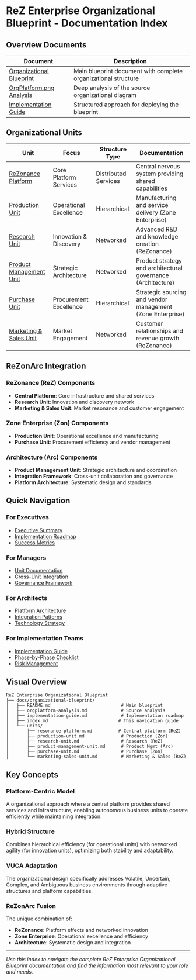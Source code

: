 # ReZ Enterprise Organizational Blueprint - Documentation Index

## Overview Documents

| Document | Description |
|----------|-------------|
| [Organizational Blueprint](README.md) | Main blueprint document with complete organizational structure |
| [OrgPlatform.png Analysis](orgplatform-analysis.md) | Deep analysis of the source organizational diagram |
| [Implementation Guide](implementation-guide.md) | Structured approach for deploying the blueprint |

## Organizational Units

| Unit | Focus | Structure Type | Documentation |
|------|-------|----------------|--------------|
| [ReZonance Platform](units/resonance-platform.md) | Core Platform Services | Distributed Services | Central nervous system providing shared capabilities |
| [Production Unit](units/production-unit.md) | Operational Excellence | Hierarchical | Manufacturing and service delivery (Zone Enterprise) |
| [Research Unit](units/research-unit.md) | Innovation & Discovery | Networked | Advanced R&D and knowledge creation (ReZonance) |
| [Product Management Unit](units/product-management-unit.md) | Strategic Architecture | Networked | Product strategy and architectural governance (Architecture) |
| [Purchase Unit](units/purchase-unit.md) | Procurement Excellence | Hierarchical | Strategic sourcing and vendor management (Zone Enterprise) |
| [Marketing & Sales Unit](units/marketing-sales-unit.md) | Market Engagement | Networked | Customer relationships and revenue growth (ReZonance) |

## ReZonArc Integration

### ReZonance (ReZ) Components
- **Central Platform**: Core infrastructure and shared services
- **Research Unit**: Innovation and discovery network
- **Marketing & Sales Unit**: Market resonance and customer engagement

### Zone Enterprise (Zon) Components
- **Production Unit**: Operational excellence and manufacturing
- **Purchase Unit**: Procurement efficiency and vendor management

### Architecture (Arc) Components
- **Product Management Unit**: Strategic architecture and coordination
- **Integration Framework**: Cross-unit collaboration and governance
- **Platform Architecture**: Systematic design and standards

## Quick Navigation

### For Executives
- [Executive Summary](README.md#overview)
- [Implementation Roadmap](implementation-guide.md#implementation-phases)
- [Success Metrics](implementation-guide.md#success-metrics-and-kpis)

### For Managers
- [Unit Documentation](units/)
- [Cross-Unit Integration](README.md#organizational-units)
- [Governance Framework](units/resonance-platform.md#governance-framework)

### For Architects
- [Platform Architecture](units/resonance-platform.md)
- [Integration Patterns](README.md#rezonarc-integration-principles)
- [Technology Strategy](units/product-management-unit.md#architecture-governance)

### For Implementation Teams
- [Implementation Guide](implementation-guide.md)
- [Phase-by-Phase Checklist](implementation-guide.md#implementation-phases)
- [Risk Management](implementation-guide.md#risk-management)

## Visual Overview

```
ReZ Enterprise Organizational Blueprint
├── docs/organizational-blueprint/
│   ├── README.md                           # Main blueprint
│   ├── orgplatform-analysis.md             # Source analysis
│   ├── implementation-guide.md             # Implementation roadmap
│   ├── index.md                           # This navigation guide
│   └── units/
│       ├── resonance-platform.md          # Central platform (ReZ)
│       ├── production-unit.md              # Production (Zon)
│       ├── research-unit.md                # Research (ReZ)
│       ├── product-management-unit.md      # Product Mgmt (Arc)
│       ├── purchase-unit.md                # Purchase (Zon)
│       └── marketing-sales-unit.md         # Marketing & Sales (ReZ)
```

## Key Concepts

### Platform-Centric Model
A organizational approach where a central platform provides shared services and infrastructure, enabling autonomous business units to operate efficiently while maintaining integration.

### Hybrid Structure
Combines hierarchical efficiency (for operational units) with networked agility (for innovation units), optimizing both stability and adaptability.

### VUCA Adaptation
The organizational design specifically addresses Volatile, Uncertain, Complex, and Ambiguous business environments through adaptive structures and platform capabilities.

### ReZonArc Fusion
The unique combination of:
- **ReZonance**: Platform effects and networked innovation
- **Zone Enterprise**: Operational excellence and efficiency
- **Architecture**: Systematic design and integration

---

*Use this index to navigate the complete ReZ Enterprise Organizational Blueprint documentation and find the information most relevant to your role and needs.*